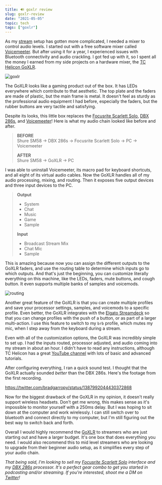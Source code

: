 ```yaml
---
title: 🔊 goxlr review
slug: goxlr-review
date: "2021-05-05"
topic: tech
tags: ["goxlr"]
---
```


As my [stream][stream] setup has gotten more complicated, I needed a mixer to control audio levels. I started out with a free software mixer called [Voicemeeter][voicemeeter]. But after using it for a year, I experienced issues with Bluetooth connectivity and audio crackling. I got fed up with it, so I spent all the money I earned from my side projects on a hardware mixer, the [TC Helicon GoXLR][goxlr].

![goxlr][photo]

The GoXLR looks like a gaming product out of the box. It has LEDs everywhere which contribute to that aesthetic. The top plate and the faders are made of plastic, but the main frame is metal. It doesn't feel as sturdy as the professional audio equipment I had before, especially the faders, but the rubber buttons are very tactile and satisfying.

Despite its looks, this little box replaces the [Focusrite Scarlett Solo][scarlett-solo], [DBX 286s][dbx], and [Voicemeeter][voicemeeter]! Here is what my audio chain looked like before and after.

> **BEFORE**  
> Shure SM58 -> DBX 286s -> Focusrite Scarlett Solo -> PC -> Voicemeeter
>
> **AFTER**  
> Shure SM58 -> GoXLR -> PC

I was able to uninstall Voicemeeter, its macro pad for keyboard shortcuts, and all eight of its virtual audio cables. Now the GoXLR handles all of my audio processing, mixing, and routing. Then it exposes five output devices and three input devices to the PC.

> **Output**
>
> -   System
> -   Chat
> -   Music
> -   Game
> -   Sample
>
> **Input**
>
> -   Broadcast Stream Mix
> -   Chat Mic
> -   Sample

This is amazing because now you can assign the different outputs to the GoXLR faders, and use the routing table to determine which inputs go to which outputs. And that's just the beginning, you can customize literally everything on this machine, like the LEDs, faders, mute buttons, and cough button. It even supports multiple banks of samples and voicemods.

![routing][routing]

Another great feature of the GoXLR is that you can create multiple profiles and save your processor settings, samples, and voicemods to a specific profile. Even better, the GoXLR integrates with the [Elgato Streamdeck][streamdeck] so that you can change profiles with the push of a button, or as part of a larger multi-action. I use this feature to switch to my `brb` profile, which mutes my mic, when I step away from the keyboard during a stream.

Even with all of the customization options, the GoXLR was incredibly simple to set up. I had the inputs routed, processor adjusted, and audio coming into my stream in about an hour. I didn't have to read any instructions, although TC Helicon has a great [YouTube channel][youtube] with lots of basic and advanced tutorials.

After configuring everything, I ran a quick sound test. I thought that the GoXLR actually sounded _better_ than the DBX 286s. Here's the footage from the first recording.

https://twitter.com/bradgarropy/status/1387992044430372868

Now for the biggest drawback of the GoXLR in my opinion, it doesn't really support wireless headsets. Don't get me wrong, this makes sense as it's impossible to monitor yourself with a 250ms delay. But I was hoping to sit down at the computer and work wirelessly. I can still switch over to bluetooth and connect directly to my computer, but I'm still figuring out the best way to switch back and forth.

Overall I would highly recommend the [GoXLR][goxlr] to streamers who are just starting out and have a larger budget. It's one box that does everything you need. I would also recommend this to mid level streamers who are looking to upgrade from their beginner audio setup, as it simplifies every step of your audio chain.

_That being said, I'm looking to sell my [Focusrite Scarlett Solo][scarlett-solo] interface and my [DBX 286s][dbx] processor. It's a perfect gear combo to get you started in podcasting and/or streaming. If you're interested, shoot me a DM on [Twitter][twitter]!_

[stream]: https://bradgarropy.com/stream
[voicemeeter]: https://vb-audio.com/Voicemeeter
[goxlr]: https://www.amazon.com/GoXLR-Mini-Interface-Streamers-Podcasters/dp/B07JKNG4NV?tag=bradgarropy00-20
[dbx]: https://www.amazon.com/dbx-286s-Microphone-Channel-Processor/dp/B004LWH79A?tag=bradgarropy00-20
[scarlett-solo]: https://www.amazon.com/Focusrite-Scarlett-Audio-Interface-Tools/dp/B07QR6Z1JB?tag=bradgarropy00-20
[routing]: https://res.cloudinary.com/bradgarropy/image/upload/f_auto,q_auto/bradgarropy.com/posts/routing.png
[streamdeck]: https://www.amazon.com/Elgato-Stream-Deck-Controller-customizable/dp/B07DYRS1WH?tag=bradgarropy00-20
[youtube]: https://www.youtube.com/watch?v=6hzHGp4HpV4&list=PLB-XE8Gvu0g4S3ofFJlhbYbaHrO8QGjik
[twitter]: https://twitter.com/bradgarropy
[photo]: https://res.cloudinary.com/bradgarropy/image/upload/f_auto,q_auto/bradgarropy.com/posts/goxlr.jpg
